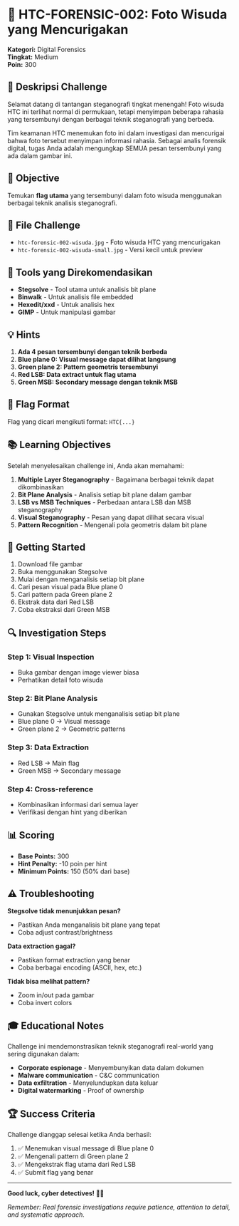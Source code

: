 # 🎯 HTC-FORENSIC-002: Foto Wisuda yang Mencurigakan

**Kategori:** Digital Forensics  
**Tingkat:** Medium  
**Poin:** 300  

## 📝 Deskripsi Challenge

Selamat datang di tantangan steganografi tingkat menengah! Foto wisuda HTC ini terlihat normal di permukaan, tetapi menyimpan beberapa rahasia yang tersembunyi dengan berbagai teknik steganografi yang berbeda.

Tim keamanan HTC menemukan foto ini dalam investigasi dan mencurigai bahwa foto tersebut menyimpan informasi rahasia. Sebagai analis forensik digital, tugas Anda adalah mengungkap SEMUA pesan tersembunyi yang ada dalam gambar ini.

## 🎯 Objective

Temukan **flag utama** yang tersembunyi dalam foto wisuda menggunakan berbagai teknik analisis steganografi.

## 📁 File Challenge

- `htc-forensic-002-wisuda.jpg` - Foto wisuda HTC yang mencurigakan
- `htc-forensic-002-wisuda-small.jpg` - Versi kecil untuk preview

## 🔧 Tools yang Direkomendasikan

- **Stegsolve** - Tool utama untuk analisis bit plane
- **Binwalk** - Untuk analisis file embedded
- **Hexedit/xxd** - Untuk analisis hex
- **GIMP** - Untuk manipulasi gambar

## 💡 Hints

1. **Ada 4 pesan tersembunyi dengan teknik berbeda**
2. **Blue plane 0: Visual message dapat dilihat langsung**
3. **Green plane 2: Pattern geometris tersembunyi**
4. **Red LSB: Data extract untuk flag utama**
5. **Green MSB: Secondary message dengan teknik MSB**

## 🎯 Flag Format

Flag yang dicari mengikuti format: `HTC{...}`

## 📚 Learning Objectives

Setelah menyelesaikan challenge ini, Anda akan memahami:

1. **Multiple Layer Steganography** - Bagaimana berbagai teknik dapat dikombinasikan
2. **Bit Plane Analysis** - Analisis setiap bit plane dalam gambar
3. **LSB vs MSB Techniques** - Perbedaan antara LSB dan MSB steganography
4. **Visual Steganography** - Pesan yang dapat dilihat secara visual
5. **Pattern Recognition** - Mengenali pola geometris dalam bit plane

## 🚀 Getting Started

1. Download file gambar
2. Buka menggunakan Stegsolve
3. Mulai dengan menganalisis setiap bit plane
4. Cari pesan visual pada Blue plane 0
5. Cari pattern pada Green plane 2
6. Ekstrak data dari Red LSB
7. Coba ekstraksi dari Green MSB

## 🔍 Investigation Steps

### Step 1: Visual Inspection
- Buka gambar dengan image viewer biasa
- Perhatikan detail foto wisuda

### Step 2: Bit Plane Analysis
- Gunakan Stegsolve untuk menganalisis setiap bit plane
- Blue plane 0 → Visual message
- Green plane 2 → Geometric patterns

### Step 3: Data Extraction
- Red LSB → Main flag
- Green MSB → Secondary message

### Step 4: Cross-reference
- Kombinasikan informasi dari semua layer
- Verifikasi dengan hint yang diberikan

## 📊 Scoring

- **Base Points:** 300
- **Hint Penalty:** -10 poin per hint
- **Minimum Points:** 150 (50% dari base)

## ⚠️ Troubleshooting

**Stegsolve tidak menunjukkan pesan?**
- Pastikan Anda menganalisis bit plane yang tepat
- Coba adjust contrast/brightness

**Data extraction gagal?**
- Pastikan format extraction yang benar
- Coba berbagai encoding (ASCII, hex, etc.)

**Tidak bisa melihat pattern?**
- Zoom in/out pada gambar
- Coba invert colors

## 🎓 Educational Notes

Challenge ini mendemonstrasikan teknik steganografi real-world yang sering digunakan dalam:

- **Corporate espionage** - Menyembunyikan data dalam dokumen
- **Malware communication** - C&C communication
- **Data exfiltration** - Menyelundupkan data keluar
- **Digital watermarking** - Proof of ownership

## 🏆 Success Criteria

Challenge dianggap selesai ketika Anda berhasil:
1. ✅ Menemukan visual message di Blue plane 0
2. ✅ Mengenali pattern di Green plane 2  
3. ✅ Mengekstrak flag utama dari Red LSB
4. ✅ Submit flag yang benar

---

**Good luck, cyber detectives! 🕵️‍♂️**

*Remember: Real forensic investigations require patience, attention to detail, and systematic approach.*
